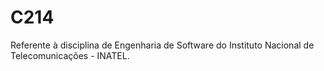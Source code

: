 # C214
Referente à disciplina de Engenharia de Software do Instituto Nacional de Telecomunicações - INATEL. 
